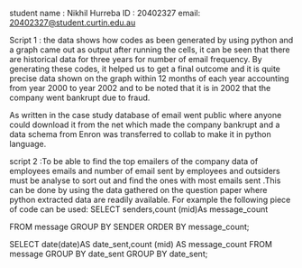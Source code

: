 student name : Nikhil Hurreba ID : 20402327 email: 20402327@student.curtin.edu.au


Script 1 : the data shows how codes as been generated by using python and a graph came out as output after running the cells, it can be seen that there are historical data for three years for number of email frequency. By generating these codes, it helped us to get a final outcome and it is quite precise data shown on the graph within 12 months of each year accounting from year 2000 to year 2002 and to be noted that it is in 2002 that the company went bankrupt due to fraud.

As written in the case study database of email went public where anyone could download it from the net which made the company bankrupt  and a data schema from Enron was transferred to collab to make it in python language.

script 2 :To be able to find the top emailers of the company data of employees emails and number of email sent by employees and outsiders must be analyse to sort out and find the ones with most emails sent .This can be done by using the data gathered on the question paper where python extracted data are readily available. For example the following piece of code can be used:
SELECT senders,count (mid)As message_count

 FROM message
 GROUP BY SENDER 
 ORDER BY message_count;
 
 SELECT date(date)AS date_sent,count (mid) AS message_count
 FROM message
 GROUP BY date_sent
 GROUP BY date_sent;
 

